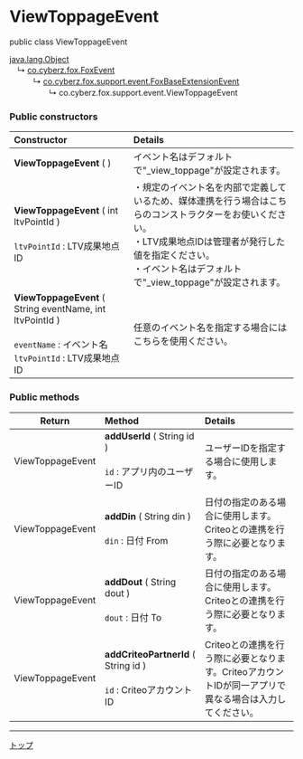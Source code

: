 # ViewToppageEvent

public class ViewToppageEvent

[java.lang.Object](https://developer.android.com/reference/java/lang/Object.html)<br>
　↳&nbsp;[co.cyberz.fox.FoxEvent](https://github.com/cyber-z/public-fox-android-sdk/blob/master/4.x/lang/ja/doc/sdk_api/README.md#foxevent)<br>
　　　↳&nbsp;[co.cyberz.fox.support.event.FoxBaseExtensionEvent](./FoxBaseExtensionEvent.md)<br>
　　　　　↳&nbsp;co.cyberz.fox.support.event.ViewToppageEvent

### Public constructors

|**Constructor**|**Details**|
|:---|:---|
|**ViewToppageEvent** ( )|イベント名はデフォルトで"_view_toppage"が設定されます。|
|**ViewToppageEvent** ( int ltvPointId ) <br><br> `ltvPointId` : LTV成果地点ID|・規定のイベント名を内部で定義しているため、媒体連携を行う場合はこちらのコンストラクターをお使いください。<br>・LTV成果地点IDは管理者が発行した値を指定ください。<br>・イベント名はデフォルトで"_view_toppage"が設定されます。|
|**ViewToppageEvent** ( String eventName, int ltvPointId ) <br><br> `eventName` : イベント名<br>`ltvPointId` : LTV成果地点ID|任意のイベント名を指定する場合にはこちらを使用ください。|

### Public methods

|**Return**|**Method**|**Details**|
|:---:|:---|:---|
|ViewToppageEvent|**addUserId** ( String id )<br><br>`id` : アプリ内のユーザーID|ユーザーIDを指定する場合に使用します。|
|ViewToppageEvent|**addDin** ( String din )<br><br>`din` : 日付 From|日付の指定のある場合に使用します。<br>Criteoとの連携を行う際に必要となります。|
|ViewToppageEvent|**addDout** ( String dout )<br><br>`dout` : 日付 To|日付の指定のある場合に使用します。<br>Criteoとの連携を行う際に必要となります。|
|ViewToppageEvent|**addCriteoPartnerId** ( String id )<br><br>`id` : CriteoアカウントID|Criteoとの連携を行う際に必要となります。CriteoアカウントIDが同一アプリで異なる場合は入力してください。|

---
[トップ](../../../README.md)
